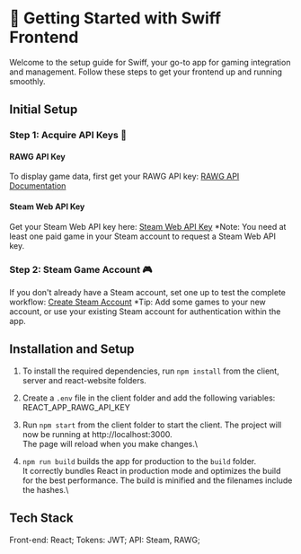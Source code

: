 # 🚀 Getting Started with Swiff Frontend

Welcome to the setup guide for Swiff, your go-to app for gaming integration and management. Follow these steps to get your frontend up and running smoothly.

## Initial Setup

### Step 1: Acquire API Keys 🔑

#### RAWG API Key
To display game data, first get your RAWG API key:
[RAWG API Documentation](https://rawg.io/apidocs)

#### Steam Web API Key
Get your Steam Web API key here:
[Steam Web API Key](https://steamcommunity.com/dev/apikey)
*Note: You need at least one paid game in your Steam account to request a Steam Web API key.

### Step 2: Steam Game Account 🎮
If you don't already have a Steam account, set one up to test the complete workflow:
[Create Steam Account](https://store.steampowered.com/)
*Tip: Add some games to your new account, or use your existing Steam account for authentication within the app.

## Installation and Setup

1. To install the required dependencies, run `npm install` from the client, server and react-website folders.

2. Create a `.env` file in the client folder and add the following variables:
REACT_APP_RAWG_API_KEY

3. Run `npm start` from the client folder to start the client. The project will now be running at http://localhost:3000.\
The page will reload when you make changes.\


4. `npm run build` builds the app for production to the `build` folder.\
It correctly bundles React in production mode and optimizes the build for the best performance.
The build is minified and the filenames include the hashes.\

## Tech Stack
Front-end: React;
Tokens: JWT;
API: Steam, RAWG;





